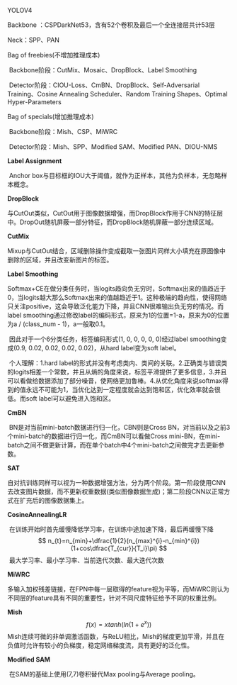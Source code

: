 YOLOV4

Backbone ：CSPDarkNet53，含有52个卷积及最后一个全连接层共计53层



Neck：SPP、PAN



Bag of freebies(不增加推理成本)

​		Backbone阶段：CutMix、Mosaic、DropBlock、Label Smoothing

​		Detector阶段：CIOU-Loss、CmBN、DropBlock、Self-Adversarial Training、Cosine Annealing Scheduler、Random Training Shapes、Optimal Hyper-Parameters



Bag of specials(增加推理成本)

​		Backbone阶段：Mish、CSP、MiWRC

​		Detector阶段：Mish、SPP、Modified SAM、Modified PAN、DIOU-NMS



**Label Assignment**

​		Anchor box与目标框的IOU大于阈值，就作为正样本，其他为负样本，无忽略样本概念。

**DropBlock**

​		与CutOut类似，CutOut用于图像数据增强，而DropBlock作用于CNN的特征层中。DropOut随机屏蔽一部分特征，而DropBlock随机屏蔽一部分连续区域。

**CutMix**

​		Mixup与CutOut结合，区域删除操作变成截取一张图片同样大小填充在原图像中删除的区域，并且改变新图片的标签。

**Label Smoothing**

​		Softmax+CE在做分类任务时，当logits趋向负无穷时，Softmax出来的值趋近于0，当logits越大那么Softmax出来的值越趋近于1。这种极端的趋向性，使得网络只关注positive，这会导致泛化能力下降，并且CNN很难输出负无穷的情况。而label smoothing通过修改label的编码形式，原来为1的位置=1-a，原来为0的位置为a / (class_num - 1)，a一般取0.1。

​		因此对于一个6分类任务，标签编码形式(1, 0, 0, 0, 0, 0)经过label smoothing变成(0.9, 0.02, 0.02, 0.02, 0.02)，从hard label变为soft label。

​		个人理解：1.hard label的形式并没有考虑类内、类间的关联。2.正确类与错误类的logits相差一个常数，并且从熵的角度来说，标签平滑提供了更多信息，3.并且可以看做给数据添加了部分噪音，使网络更加鲁棒。4.从优化角度来说softmax得到的值永远不可能为1，当优化达到一定程度就会达到饱和区，优化效率就会很低。而soft label可以避免进入饱和区。

**CmBN**

​		BN是对当前mini-batch数据进行归一化，CBN则是Cross BN，对当前以及之前3个mini-batch的数据进行归一化，而CmBN可以看做Cross mini-BN，在mini-batch之间不做更新计算，而在单个batch中4个mini-batch之间做完才去更新参数。

**SAT**

​		自对抗训练同样可以视为一种数据增强方法，分为两个阶段。第一阶段使用CNN去改变图片数据，而不更新权重数据(类似图像数据生成)；第二阶段CNN以正常方式在扩充后的图像数据集上。

**CosineAnnealingLR**

​		在训练开始时首先缓慢降低学习率，在训练中途加速下降，最后再缓慢下降
$$
n_{t}=n_{min}+\dfrac{1}{2}(n_{max}^{i}-n_{min}^{i})(1+cos\dfrac{T_{cur}}{T_i}\pi)
$$
​		最大学习率、最小学习率、当前迭代次数、最大迭代次数

**MiWRC**

​		多输入加权残差链接，在FPN中每一层取得的feature视为平等，而MiWRC则认为不同层的feature具有不同的重要性，针对不同尺度特征给予不同的权重比例。

**Mish**
$$
f(x)=xtanh(ln(1+e^{x}))
$$
​		Mish连续可微的非单调激活函数，与ReLU相比，Mish的梯度更加平滑，并且在负值时允许有较小的负梯度，稳定网络梯度流，具有更好的泛化性。

**Modified SAM**

​		在SAM的基础上使用(7,7)卷积替代Max pooling与Average pooling。